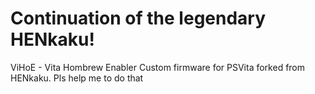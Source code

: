 # Continuation of the legendary HENkaku!


ViHoE - Vita Hombrew Enabler
Custom firmware for PSVita forked from HENkaku.
Pls help me to do that
